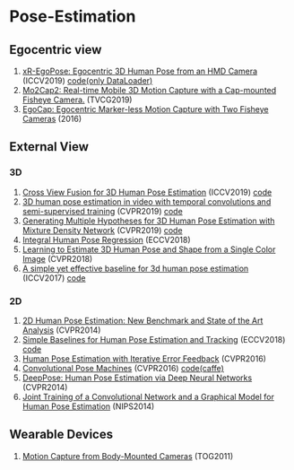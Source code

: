 # Pose-Estimation

## Egocentric view
1. [xR-EgoPose: Egocentric 3D Human Pose from an HMD Camera](https://arxiv.org/pdf/1907.10045.pdf) (ICCV2019) [code(only DataLoader)](https://github.com/facebookresearch/xR-EgoPose)
2. [Mo2Cap2: Real-time Mobile 3D Motion Capture with a Cap-mounted Fisheye Camera.](http://gvv.mpi-inf.mpg.de/projects/wxu/Mo2Cap2/) (TVCG2019)
3. [EgoCap: Egocentric Marker-less Motion Capture with Two Fisheye Cameras](https://gvv.mpi-inf.mpg.de/projects/EgoCap/) (2016)

## External View
### 3D
1. [Cross View Fusion for 3D Human Pose Estimation](https://arxiv.org/pdf/1909.01203.pdf) (ICCV2019) [code](https://github.com/microsoft/multiview-human-pose-estimation-pytorch)
2. [3D human pose estimation in video with temporal convolutions and semi-supervised training](https://arxiv.org/pdf/1811.11742.pdf) (CVPR2019) [code](https://github.com/facebookresearch/VideoPose3D)
3. [Generating Multiple Hypotheses for 3D Human Pose Estimation with Mixture Density Network](http://openaccess.thecvf.com/content_CVPR_2019/papers/Li_Generating_Multiple_Hypotheses_for_3D_Human_Pose_Estimation_With_Mixture_CVPR_2019_paper.pdf) (CVPR2019) [code](https://github.com/chaneyddtt/Generating-Multiple-Hypotheses-for-3D-Human-Pose-Estimation-with-Mixture-Density-Network)
4. [Integral Human Pose Regression](https://arxiv.org/pdf/1711.08229.pdf) (ECCV2018)
5. [Learning to Estimate 3D Human Pose and Shape from a Single Color Image](https://arxiv.org/pdf/1805.04092.pdf) (CVPR2018)
6. [A simple yet effective baseline for 3d human pose estimation](https://arxiv.org/pdf/1705.03098.pdf) (ICCV2017) [code](https://github.com/una-dinosauria/3d-pose-baseline) 


### 2D
1. [2D Human Pose Estimation: New Benchmark and State of the Art Analysis](http://human-pose.mpi-inf.mpg.de/contents/andriluka14cvpr.pdf) (CVPR2014)
2. [Simple Baselines for Human Pose Estimation and Tracking](https://arxiv.org/pdf/1804.06208.pdf) (ECCV2018) [code](https://github.com/microsoft/human-pose-estimation.pytorch)
3. [Human Pose Estimation with Iterative Error Feedback](https://arxiv.org/pdf/1507.06550.pdf) (CVPR2016)
4. [Convolutional Pose Machines](https://arxiv.org/pdf/1602.00134.pdf) (CVPR2016) [code(caffe)](https://arxiv.org/pdf/1602.00134.pdf)
5. [DeepPose: Human Pose Estimation via Deep Neural Networks](https://static.googleusercontent.com/media/research.google.com/en//pubs/archive/42237.pdf) (CVPR2014)
6. [Joint Training of a Convolutional Network and a Graphical Model for Human Pose Estimation](https://arxiv.org/pdf/1406.2984.pdf) (NIPS2014)


## Wearable Devices
1. [Motion Capture from Body-Mounted Cameras](http://delivery.acm.org/10.1145/1970000/1964926/a31-shiratori.pdf?ip=152.2.130.153&id=1964926&acc=ACTIVE%20SERVICE&key=AA86BE8B6928DDC7%2EB2ED415011FB783D%2E4D4702B0C3E38B35%2E4D4702B0C3E38B35&__acm__=1568305772_99e97febd0c093b4771877e194accd32) (TOG2011)
<!---
## To Read

- [ ] [A simple yet effective baseline for 3d human pose estimation](https://arxiv.org/pdf/1705.03098.pdf) (ICCV2017)
- [ ] [Convolutional Pose Machine]
- [ ] [Generating Multiple Hypotheses for 3D Human Pose Estimation with Mixture Density Network (http://openaccess.thecvf.com/content_CVPR_2019/papers/Li_Generating_Multiple_Hypotheses_for_3D_Human_Pose_Estimation_With_Mixture_CVPR_2019_paper.pdf)


-->
